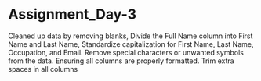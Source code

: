 # Assignment_Day-3
Cleaned up data by removing blanks, Divide the Full Name column into First Name and Last Name, ⁠Standardize capitalization for First Name, Last Name, Occupation, and Email. Remove special characters or unwanted symbols from the data. ⁠Ensuring all columns are properly formatted. Trim extra spaces in all columns
